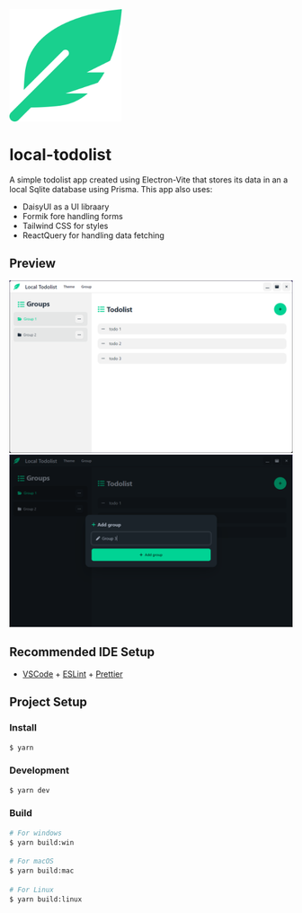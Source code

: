<img height="200px" src="github-assets/logo.svg">

# local-todolist

A simple todolist app created using Electron-Vite that stores its data in an a local Sqlite database using Prisma.
This app also uses:
- DaisyUI as a UI libraary
- Formik fore handling forms
- Tailwind CSS for styles
- ReactQuery for handling data fetching

## Preview
<img src="github-assets/preview-1.png">
<img src="github-assets/preview-2.png">


## Recommended IDE Setup

- [VSCode](https://code.visualstudio.com/) + [ESLint](https://marketplace.visualstudio.com/items?itemName=dbaeumer.vscode-eslint) + [Prettier](https://marketplace.visualstudio.com/items?itemName=esbenp.prettier-vscode)

## Project Setup

### Install

```bash
$ yarn
```

### Development

```bash
$ yarn dev
```

### Build

```bash
# For windows
$ yarn build:win

# For macOS
$ yarn build:mac

# For Linux
$ yarn build:linux
```

